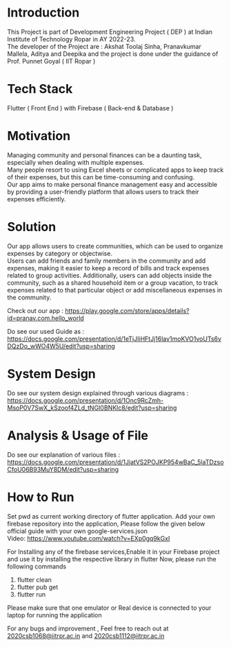
# Introduction
This Project is part of Development Engineering Project ( DEP ) at Indian Institute of Technology Ropar in AY 2022-23.   
The developer of the Project are : Akshat Toolaj Sinha, Pranavkumar Mallela, Aditya and Deepika and the project is done under the guidance of Prof. Punnet Goyal ( IIT Ropar )

# Tech Stack
Flutter ( Front End ) with Firebase ( Back-end & Database )
# Motivation
Managing community and personal finances can be a daunting task, especially when dealing with multiple expenses.   
Many people resort to using Excel sheets or complicated apps to keep track of their expenses, but this can be time-consuming and confusing.   
Our app aims to make personal finance management easy and accessible by providing a user-friendly platform that allows users to track their expenses efficiently.

# Solution
Our app allows users to create communities, which can be used to organize expenses by category or objectwise.  
 Users can add friends and family members in the community and add expenses, making it easier to keep a record of bills and track expenses related to group activities. 
Additionally, users can add objects inside the community, such as a shared household item or a group vacation, to track expenses related to that particular object or add miscellaneous expenses in the community.

Check out our app : https://play.google.com/store/apps/details?id=pranav.com.hello_world

Do see our used Guide as : https://docs.google.com/presentation/d/1eTjJIiHFtJj16lav1moKVO1voUTs6vDQzDo_wWO4W5U/edit?usp=sharing

# System Design

 Do see our system design explained through various diagrams : https://docs.google.com/presentation/d/1Onc9RcZmh-MsoP0V7SwX_kSzoof4ZLd_tNGI0BNKlc8/edit?usp=sharing

# Analysis & Usage of File
 
 Do see our explanation of various files : https://docs.google.com/presentation/d/1JjatVS2POJKP954wBaC_5laTDzsoCfoU06B93MuY8DM/edit?usp=sharing

# How to Run

Set pwd as current working directory of flutter application. Add your own firebase repository into the application, Please follow the given below official guide with your own google-services.json  
Video: https://www.youtube.com/watch?v=EXp0gq9kGxI  

For Installing any of the firebase services,Enable it in your Firebase project and  use it  by installing the respective library in flutter 
Now, please run the following commands  
1. flutter clean
2. flutter pub get
3. flutter run  

Please make sure that one emulator or Real device is connected to your laptop for running the application

For any bugs and improvement , Feel free to reach out at 2020csb1068@iitrpr.ac.in and 2020csb1112@iitrpr.ac.in
